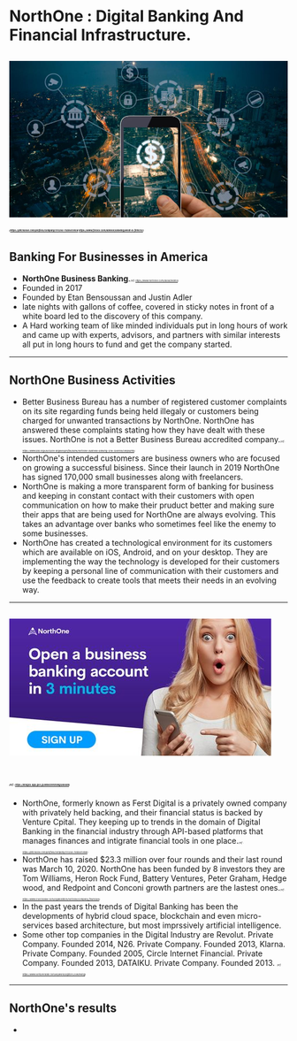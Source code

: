 # NorthOne : Digital Banking And Financial Infrastructure.
![alt text](Images/image_1.jpg)
<span style="font-size:4px">*(https://pitchbook.com/profiles/company/170256-79#overview https://www.forbes.com/advisor/banking/what-is-fintech/)*</span>
---

## Banking For Businesses in America
* **NorthOne Business Banking**.<span style="font-size:4px">*(ref: https://www.northone.com/about/team0)*</span>
* Founded in 2017
* Founded by Etan Bensoussan and Justin Adler
* late nights with gallons of coffee, covered in sticky notes in front of a white board led to the discovery of this company.
* A Hard working team of like minded individuals put in long hours of work and came up with experts, advisors, and partners with similar interests all put in long hours to fund and get the company started.
---

## NorthOne Business Activities
* Better Business Bureau has a number of registered customer complaints on its site regarding funds being held illegaly or customers being charged for unwanted transactions by NorthOne. NorthOne has answered these complaints stating how they have dealt with these issues. NorthOne is not a Better Business Bureau accredited company.<span style="font-size:4px">*(ref : https://www.bbb.org/us/ca/los-angeles/profile/bank/northone-business-banking-1216-1268118/complaints)*</span>
* NorthOne's intended customers are business owners who are focused on growing a successful bisiness. Since their launch in 2019 NorthOne has signed 170,000 small businesses along with freelancers.
* NorthOne is making a more transparent form of banking for business and keeping in constant contact with their customers with open communication on how to make their pruduct better and making sure their apps that are being used for NorthOne are always evolving. This takes an advantage over banks who sometimes feel like the enemy to some businesses.
* NorthOne has created a technological environment for its customers which are available on iOS, Android, and on your desktop. They are implementing the way the technology is developed for their customers by keeping a personal line of communication with their customers and use the feedback to create tools that meets their needs in an evolving way.
---

## ![alt text](Images/image_3.jpg)
<span style="font-size:4px">*(ref : https://images.app.goo.gl/wawZ8FdiGwgQdsud8)*</span>
---
* NorthOne, formerly known as Ferst Digital is a privately owned company with privately held backing, and their financial status is backed by Venture Cpital. They keeping up to trends in the domain of Digital Banking in the financial industry through API-based platforms that manages finances and intigrate financial tools in one place.<span style="font-size:4px">*(ref : https://pitchbook.com/profiles/company/170256-79#overview)*</span>
* NorthOne has raised $23.3 million over four rounds and their last round was March 10, 2020. NorthOne has been funded by 8 investors they are Tom Williams, Heron Rock Fund, Battery Ventures, Peter Graham, Hedge wood, and Redpoint and Conconi growth partners are the lastest ones.<span style="font-size:4px">*(ref : https://www.crunchbase.com/organization/northone/company_financials)*</span>
* In the past years the trends of Digital Banking has been the developments of hybrid cloud space, blockchain and even micro-services based architecture, but most imprssively artificial intelligence.
* Some other top companies in the Digital Industry are Revolut. Private Company. Founded 2014, N26. Private Company. Founded 2013, Klarna. Private Company. Founded 2005, Circle Internet Financial. Private Company. Founded 2013, DATAIKU. Private Company. Founded 2013. <span style="font-size:4px">*(ref: https://www.ventureradar.com/keyword/Digital%20Banking)*</span>
---
## NorthOne's results
*



